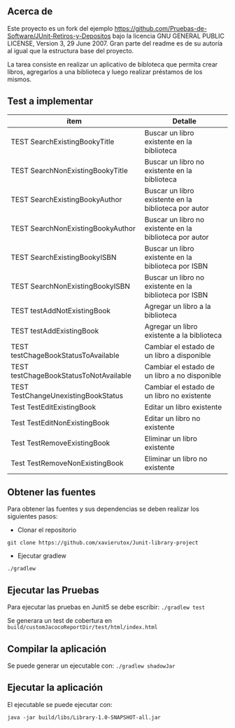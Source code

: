 ## Acerca de
Este proyecto es un fork del ejemplo https://github.com/Pruebas-de-Software/JUnit-Retiros-y-Depositos bajo la licencia GNU GENERAL PUBLIC LICENSE, Version 3, 29 June 2007.
Gran parte del readme es de su autoría al igual que la estructura base del proyecto.

La tarea consiste en realizar un aplicativo de bibloteca que permita crear libros, agregarlos a una biblioteca y luego realizar préstamos de los mismos.

## Test a implementar

|ítem	| Detalle| 
|---- | ---- |
|TEST SearchExistingBookyTitle| Buscar un libro existente en la biblioteca|
|TEST SearchNonExistingBookyTitle| Buscar un libro no existente en la biblioteca|
|TEST SearchExistingBookyAuthor| Buscar un libro existente en la biblioteca por autor|
|TEST SearchNonExistingBookyAuthor| Buscar un libro no existente en la biblioteca por autor|
|TEST SearchExistingBookyISBN| Buscar un libro existente en la biblioteca por ISBN|
|TEST SearchNonExistingBookyISBN| Buscar un libro no existente en la biblioteca por ISBN|
|TEST testAddNotExistingBook| Agregar un libro a la biblioteca|
|TEST testAddExistingBook| Agregar un libro existente a la biblioteca|
|TEST testChageBookStatusToAvailable | Cambiar el estado de un libro a disponible|
|TEST testChageBookStatusToNotAvailable | Cambiar el estado de un libro a no disponible|
|TEST TestChangeUnexistingBookStatus | Cambiar el estado de un libro no existente|
|Test TestEditExistingBook | Editar un libro existente|
|Test TestEditNonExistingBook | Editar un libro no existente|
|Test TestRemoveExistingBook | Eliminar un libro existente|
|Test TestRemoveNonExistingBook | Eliminar un libro no existente|

## Obtener las fuentes

Para obtener las fuentes y sus dependencias se deben realizar los siguientes pasos:

- Clonar el repositorio

`git clone https://github.com/xavierutox/Junit-library-project`

- Ejecutar gradlew

 `./gradlew`

## Ejecutar las Pruebas

Para ejecutar las pruebas en Junit5 se debe escribir:  `./gradlew test`

Se generara un test de cobertura en `build/customJacocoReportDir/test/html/index.html`

## Compilar la aplicación

Se puede generar un ejecutable con: 
 `./gradlew shadowJar`

## Ejecutar la aplicación

El ejecutable se puede ejecutar con:

`java -jar build/libs/Library-1.0-SNAPSHOT-all.jar`
